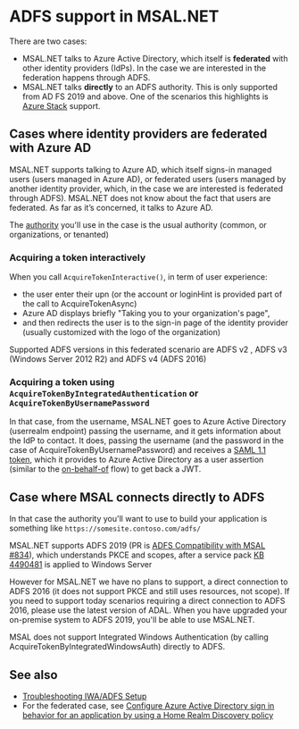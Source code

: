 # ADFS support in MSAL.NET

There are two cases:

- MSAL.NET talks to Azure Active Directory, which itself is **federated** with other identity providers (IdPs). In the case we are interested in the federation happens through ADFS.
- MSAL.NET talks **directly** to an ADFS authority. This is only supported from AD FS 2019 and above. One of the scenarios this highlights is [Azure Stack](https://azure.microsoft.com/overview/azure-stack/) support.

## Cases where identity providers are federated with Azure AD

MSAL.NET supports talking to Azure AD, which itself signs-in managed users (users managed in Azure AD), or federated users (users managed by another identity provider, which, in the case we are interested is federated through ADFS). MSAL.NET does not know about the fact that users are federated. As far as it’s concerned, it talks to Azure AD.

The [authority](Client-Applications#authority) you'll use in the case is the usual authority (common, or organizations, or tenanted)

### Acquiring a token interactively

When you call `AcquireTokenInteractive()`, in term of user experience:
- the user enter their upn (or the account or loginHint is provided part of the call to AcquireTokenAsync)
- Azure AD displays briefly "Taking you to your organization's page", 
- and then redirects the user is to the sign-in page of the identity provider (usually customized with the logo of the organization)

Supported ADFS versions in this federated scenario are ADFS v2 , ADFS v3 (Windows Server 2012 R2) and ADFS v4 (ADFS 2016)

### Acquiring a token using `AcquireTokenByIntegratedAuthentication` or `AcquireTokenByUsernamePassword`

In that case, from the username, MSAL.NET goes to Azure Active Directory (userrealm endpoint) passing the username, and it gets information about the IdP to contact. It does, passing the username (and the password in the case of AcquireTokenByUsernamePassword) and receives a [SAML 1.1 token](https://docs.microsoft.com/en-us/azure/active-directory/develop/reference-saml-tokens), which it provides to Azure Active Directory as a user assertion (similar to the [on-behalf-of](https://aka.ms/msal-net-on-behalf-of) flow) to get back a JWT.

## Case where MSAL connects directly to ADFS

In that case the authority you'll want to use to build your application is something like `https://somesite.contoso.com/adfs/`
 
MSAL.NET supports ADFS 2019 (PR is [ADFS Compatibility with MSAL #834](https://github.com/AzureAD/microsoft-authentication-library-for-dotnet/pull/834)), which understands PKCE and scopes, after a service pack [KB 4490481](https://support.microsoft.com/en-us/help/4490481/windows-10-update-kb4490481) is applied to Windows Server

However for MSAL.NET we have no plans to support, a direct connection to ADFS 2016 (it does not support PKCE and still uses resources, not scope). If you need to support today scenarios requiring a direct connection to ADFS 2016, please use the latest version of ADAL. When you have upgraded your on-premise system to ADFS 2019, you'll be able to use MSAL.NET.

MSAL does not support Integrated Windows Authentication (by calling AcquireTokenByIntegratedWindowsAuth) directly to ADFS.

## See also

- [Troubleshooting IWA/ADFS Setup](https://docs.microsoft.com/en-us/windows-server/identity/ad-fs/troubleshooting/ad-fs-tshoot-iwa)
- For the federated case, see [Configure Azure Active Directory sign in behavior for an application by using a Home Realm Discovery policy](https://docs.microsoft.com/en-us/azure/active-directory/manage-apps/configure-authentication-for-federated-users-portal)